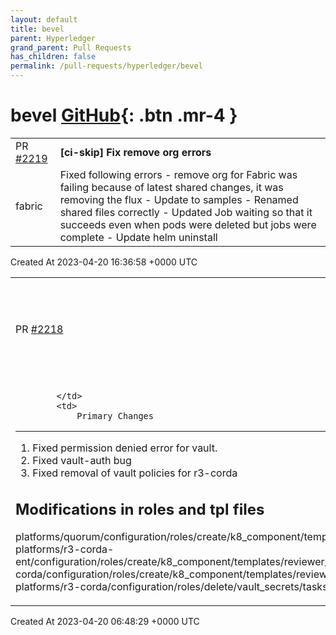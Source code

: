 ```yaml
---
layout: default
title: bevel
parent: Hyperledger
grand_parent: Pull Requests
has_children: false
permalink: /pull-requests/hyperledger/bevel
---
```


# bevel <span class="fs-3 right-align">[GitHub](https://github.com/hyperledger/bevel){: .btn .mr-4 }</span>


<div>
    <table>
        <tr>
            <td>
                PR <a href="https://github.com/hyperledger/bevel/pull/2219" class=".btn">#2219</a>
            </td>
            <td>
                <b>
                    [ci-skip] Fix remove org errors
                </b>
            </td>
        </tr>
        <tr>
            <td>
                <span class="chip">fabric</span>
            </td>
            <td>
                Fixed following errors
- remove org for Fabric was failing because of latest shared changes, it was removing the flux 
- Update to samples
- Renamed shared files correctly
- Updated Job waiting so that it succeeds even when pods were deleted but jobs were complete
- Update helm uninstall
            </td>
        </tr>
    </table>
    <div class="right-align">
        Created At 2023-04-20 16:36:58 +0000 UTC
    </div>
</div>

<div>
    <table>
        <tr>
            <td>
                PR <a href="https://github.com/hyperledger/bevel/pull/2218" class=".btn">#2218</a>
            </td>
            <td>
                <b>
                    [ci-skip] Pods crashes post Kubernetes cluster nodes are restarted
                </b>
            </td>
        </tr>
        <tr>
            <td>
                
            </td>
            <td>
                Primary Changes
--------------
1. Fixed permission denied error for vault.
2. Fixed vault-auth bug 
3. Fixed removal of vault policies for r3-corda

Modifications in roles and tpl files
-----------------------
platforms/quorum/configuration/roles/create/k8_component/templates/reviewer_rbac.tpl 
platforms/r3-corda-ent/configuration/roles/create/k8_component/templates/reviewer_rbac.tpl 
platforms/r3-corda/configuration/roles/create/k8_component/templates/reviewer_rbac.tpl 
platforms/r3-corda/configuration/roles/delete/vault_secrets/tasks/nested_main.yaml
            </td>
        </tr>
    </table>
    <div class="right-align">
        Created At 2023-04-20 06:48:29 +0000 UTC
    </div>
</div>


